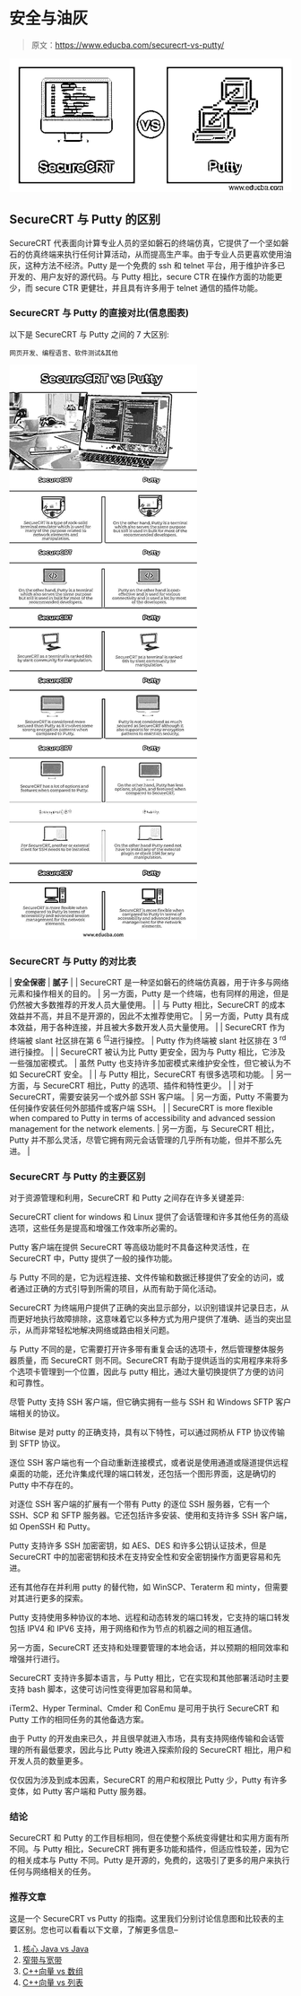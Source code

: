 # 安全与油灰

> 原文：<https://www.educba.com/securecrt-vs-putty/>

![SecureCRT vs Putty](img/5b1642ba7c3677d65a2ec516c4aa1a4c.png)



## SecureCRT 与 Putty 的区别

SecureCRT 代表面向计算专业人员的坚如磐石的终端仿真，它提供了一个坚如磐石的仿真终端来执行任何计算活动，从而提高生产率。由于专业人员更喜欢使用油灰，这种方法不经济。Putty 是一个免费的 ssh 和 telnet 平台，用于维护许多已开发的、用户友好的源代码。与 Putty 相比，secure CTR 在操作方面的功能更少，而 secure CTR 更健壮，并且具有许多用于 telnet 通信的插件功能。

### SecureCRT 与 Putty 的直接对比(信息图表)

以下是 SecureCRT 与 Putty 之间的 7 大区别:

<small>网页开发、编程语言、软件测试&其他</small>

![SecureCRT-vs-Putty-info](img/457c167adb09f0ac43ba78d430be840e.png)



### SecureCRT 与 Putty 的对比表

| **安全保密** | **腻子** |
| SecureCRT 是一种坚如磐石的终端仿真器，用于许多与网络元素和操作相关的目的。 | 另一方面，Putty 是一个终端，也有同样的用途，但是仍然被大多数推荐的开发人员大量使用。 |
| 与 Putty 相比，SecureCRT 的成本效益并不高，并且不是开源的，因此不太推荐使用它。 | 另一方面，Putty 具有成本效益，用于各种连接，并且被大多数开发人员大量使用。 |
| SecureCRT 作为终端被 slant 社区排在第 6 <sup>位</sup>进行操控。 | Putty 作为终端被 slant 社区排在 3 <sup>rd</sup> 进行操控。 |
| SecureCRT 被认为比 Putty 更安全，因为与 Putty 相比，它涉及一些强加密模式。 | 虽然 Putty 也支持许多加密模式来维护安全性，但它被认为不如 SecureCRT 安全。 |
| 与 Putty 相比，SecureCRT 有很多选项和功能。 | 另一方面，与 SecureCRT 相比，Putty 的选项、插件和特性更少。 |
| 对于 SecureCRT，需要安装另一个或外部 SSH 客户端。 | 另一方面，Putty 不需要为任何操作安装任何外部插件或客户端 SSH。 |
| SecureCRT is more flexible when compared to Putty in terms of accessibility and advanced session management for the network elements. | 另一方面，与 SecureCRT 相比，Putty 并不那么灵活，尽管它拥有网元会话管理的几乎所有功能，但并不那么先进。 |

### SecureCRT 与 Putty 的主要区别

对于资源管理和利用，SecureCRT 和 Putty 之间存在许多关键差异:

SecureCRT client for windows 和 Linux 提供了会话管理和许多其他任务的高级选项，这些任务是提高和增强工作效率所必需的。

Putty 客户端在提供 SecureCRT 等高级功能时不具备这种灵活性，在 SecureCRT 中，Putty 提供了一般的操作功能。

与 Putty 不同的是，它为远程连接、文件传输和数据迁移提供了安全的访问，或者通过正确的方式引导到所需的项目，从而有助于简化活动。

SecureCRT 为终端用户提供了正确的突出显示部分，以识别错误并记录日志，从而更好地执行故障排除，这意味着它以多种方式为用户提供了准确、适当的突出显示，从而非常轻松地解决网络或路由相关问题。

与 Putty 不同的是，它需要打开许多带有重复会话的选项卡，然后管理整体服务器质量，而 SecureCRT 则不同。SecureCRT 有助于提供适当的实用程序来将多个选项卡管理到一个位置，因此与 putty 相比，通过大量切换提供了方便的访问和可靠性。

尽管 Putty 支持 SSH 客户端，但它确实拥有一些与 SSH 和 Windows SFTP 客户端相关的协议。

Bitwise 是对 putty 的正确支持，具有以下特性，可以通过网桥从 FTP 协议传输到 SFTP 协议。

逐位 SSH 客户端也有一个自动重新连接模式，或者说是使用通道或隧道提供远程桌面的功能，还允许集成代理的端口转发，还包括一个图形界面，这是确切的 Putty 中不存在的。

对逐位 SSH 客户端的扩展有一个带有 Putty 的逐位 SSH 服务器，它有一个 SSH、SCP 和 SFTP 服务器。它还包括许多安装、使用和支持许多 SSH 客户端，如 OpenSSH 和 Putty。

Putty 支持许多 SSH 加密密钥，如 AES、DES 和许多公钥认证技术，但是 SecureCRT 中的加密密钥和技术在支持安全性和安全密钥操作方面更容易和先进。

还有其他存在并利用 putty 的替代物，如 WinSCP、Teraterm 和 minty，但需要对其进行更多的探索。

Putty 支持使用多种协议的本地、远程和动态转发的端口转发，它支持的端口转发包括 IPV4 和 IPV6 支持，用于网络和作为节点的机器之间的相互通信。

另一方面，SecureCRT 还支持和处理要管理的本地会话，并以预期的相同效率和增强并行进行。

SecureCRT 支持许多脚本语言，与 Putty 相比，它在实现和其他部署活动时主要支持 bash 脚本，这使可访问性变得更加容易和简单。

iTerm2、Hyper Terminal、Cmder 和 ConEmu 是可用于执行 SecureCRT 和 Putty 工作的相同任务的其他备选方案。

由于 Putty 的开发由来已久，并且很早就进入市场，具有支持网络传输和会话管理的所有最低要求，因此与比 Putty 晚进入探索阶段的 SecureCRT 相比，用户和开发人员的数量更多。

仅仅因为涉及到成本因素，SecureCRT 的用户和权限比 Putty 少，Putty 有许多变体，如 Putty 客户端和 Putty 服务器。

### 结论

SecureCRT 和 Putty 的工作目标相同，但在使整个系统变得健壮和实用方面有所不同。与 Putty 相比，SecureCRT 拥有更多功能和插件，但适应性较差，因为它的相关成本与 Putty 不同。Putty 是开源的，免费的，这吸引了更多的用户来执行任何与网络相关的任务。

### 推荐文章

这是一个 SecureCRT vs Putty 的指南。这里我们分别讨论信息图和比较表的主要区别。您也可以看看以下文章，了解更多信息–

1.  [核心 Java vs Java](https://www.educba.com/core-java-vs-java/)
2.  [窄带与宽带](https://www.educba.com/narrowband-vs-broadband/)
3.  [C++向量 vs 数组](https://www.educba.com/c-plus-plus-vector-vs-c-plus-plus-array/)
4.  [C++向量 vs 列表](https://www.educba.com/c-plus-plus-vector-vs-list/)





